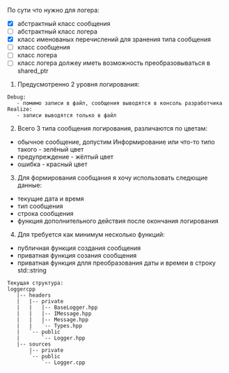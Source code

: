 По сути что нужно для логера:
- [x] абстрактный класс сообщения
- [ ] абстрактный класс логера
- [x] класс именованых перечислений для зранения типа сообщения
- [ ] класс сообщения
- [ ] класс логера
- [ ] класс логера должey иметь возможность преобразовываться в shared_ptr

1) Предусмотренно 2 уровня логирования:
```
Debug: 
   - помимо записи в файл, сообщения выводятся в консоль разработчика
Realize:
   - записи выводятся только в файл
```

2) Всего 3 типа сообщения логирования, различаются по цветам:
- обычное сообщение, допустим Информирование или что-то типо такого - зелёный цвет
- предупреждение - жёлтый цвет
- ошибка - красный цвет

3) Для формирования сообщания я хочу использовать следющие данные:
- текущие дата и время
- тип сообщения
- строка сообщения
- функция дополнительного действия после окончания логирования

4) Для требуется как минимум несколько функций:
- публичная функция создания сообщения
- приватная функция созания сообщения
- приватная функция длля преобразования даты и времеи в строку std::string

```
Текущая структура:
loggercpp
   |-- headers
   |   |-- private
   |   |   |-- BaseLogger.hpp
   |   |   |-- IMessage.hpp
   |   |   |-- Message.hpp
   |   |   `-- Types.hpp
   |   `-- public
   |       `-- Logger.hpp
   |-- sources
       |-- private
       `-- public
           `-- Logger.cpp
```

